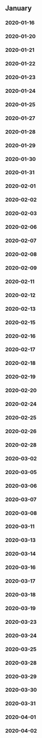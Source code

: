 ## January
### 2020-01-16
### 2020-01-20
### 2020-01-21
### 2020-01-22
### 2020-01-23
### 2020-01-24
### 2020-01-25
### 2020-01-27
### 2020-01-28
### 2020-01-29
### 2020-01-30
### 2020-01-31
### 2020-02-01
### 2020-02-02
### 2020-02-03
### 2020-02-06
### 2020-02-07
### 2020-02-08
### 2020-02-09
### 2020-02-11
### 2020-02-12
### 2020-02-13
### 2020-02-15
### 2020-02-16
### 2020-02-17
### 2020-02-18
### 2020-02-19
### 2020-02-20
### 2020-02-24
### 2020-02-25
### 2020-02-26
### 2020-02-28
### 2020-03-02
### 2020-03-05
### 2020-03-06
### 2020-03-07
### 2020-03-08
### 2020-03-11
### 2020-03-13
### 2020-03-14
### 2020-03-16
### 2020-03-17
### 2020-03-18
### 2020-03-19
### 2020-03-23
### 2020-03-24
### 2020-03-25
### 2020-03-28
### 2020-03-29
### 2020-03-30
### 2020-03-31
### 2020-04-01
### 2020-04-02
